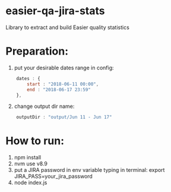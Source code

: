 # easier-qa-jira-stats
Library to extract and build Easier quality statistics

# Preparation:
1. put your desirable dates range in config:
```javascript
    dates : {
        start : "2018-06-11 00:00",
        end : "2018-06-17 23:59"
    },
```
2. change output dir name:
```javascript
    outputDir : "output/Jun 11 - Jun 17"
```

# How to run:
1. npm install
2. nvm use v8.9
3. put a JIRA password in env variable typing in terminal: export JIRA_PASS=your_jira_password
4. node index.js
